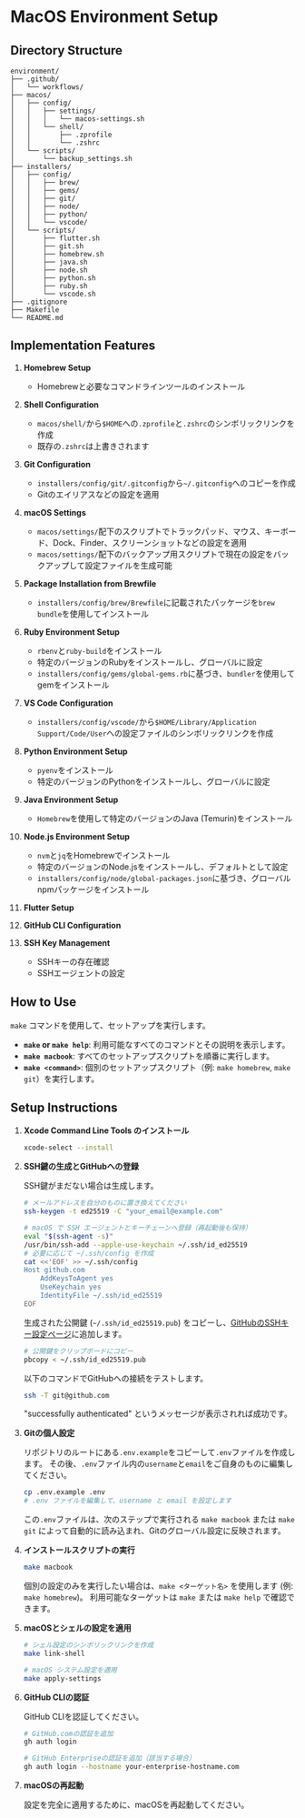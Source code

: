 # MacOS Environment Setup

## Directory Structure

```
environment/
├── .github/
│   └── workflows/
├── macos/
│   ├── config/
│   │   ├── settings/
│   │   │   └── macos-settings.sh
│   │   └── shell/
│   │       ├── .zprofile
│   │       └── .zshrc
│   └── scripts/
│       └── backup_settings.sh
├── installers/
│   ├── config/
│   │   ├── brew/
│   │   ├── gems/
│   │   ├── git/
│   │   ├── node/
│   │   ├── python/
│   │   └── vscode/
│   └── scripts/
│       ├── flutter.sh
│       ├── git.sh
│       ├── homebrew.sh
│       ├── java.sh
│       ├── node.sh
│       ├── python.sh
│       ├── ruby.sh
│       └── vscode.sh
├── .gitignore
├── Makefile
└── README.md
```

## Implementation Features

1.  **Homebrew Setup**
    -   Homebrewと必要なコマンドラインツールのインストール

2.  **Shell Configuration**
    -   `macos/shell/`から`$HOME`への`.zprofile`と`.zshrc`のシンボリックリンクを作成
    -   既存の`.zshrc`は上書きされます

3.  **Git Configuration**
    -   `installers/config/git/.gitconfig`から`~/.gitconfig`へのコピーを作成
    -   Gitのエイリアスなどの設定を適用

4.  **macOS Settings**
    -   `macos/settings/`配下のスクリプトでトラックパッド、マウス、キーボード、Dock、Finder、スクリーンショットなどの設定を適用
    -   `macos/settings/`配下のバックアップ用スクリプトで現在の設定をバックアップして設定ファイルを生成可能

5.  **Package Installation from Brewfile**
    -   `installers/config/brew/Brewfile`に記載されたパッケージを`brew bundle`を使用してインストール

6.  **Ruby Environment Setup**
    -   `rbenv`と`ruby-build`をインストール
    -   特定のバージョンのRubyをインストールし、グローバルに設定
    -   `installers/config/gems/global-gems.rb`に基づき、`bundler`を使用してgemをインストール

7.  **VS Code Configuration**
    -   `installers/config/vscode/`から`$HOME/Library/Application Support/Code/User`への設定ファイルのシンボリックリンクを作成

8.  **Python Environment Setup**
    -   `pyenv`をインストール
    -   特定のバージョンのPythonをインストールし、グローバルに設定

9. **Java Environment Setup**
    -   `Homebrew`を使用して特定のバージョンのJava (Temurin)をインストール

10. **Node.js Environment Setup**
    -   `nvm`と`jq`をHomebrewでインストール
    -   特定のバージョンのNode.jsをインストールし、デフォルトとして設定
    -   `installers/config/node/global-packages.json`に基づき、グローバルnpmパッケージをインストール

11. **Flutter Setup**

12. **GitHub CLI Configuration**

13. **SSH Key Management**
    -   SSHキーの存在確認
    -   SSHエージェントの設定

## How to Use

`make` コマンドを使用して、セットアップを実行します。

- **`make` or `make help`**: 利用可能なすべてのコマンドとその説明を表示します。
- **`make macbook`**: すべてのセットアップスクリプトを順番に実行します。
- **`make <command>`**: 個別のセットアップスクリプト（例: `make homebrew`, `make git`）を実行します。

## Setup Instructions

1.  **Xcode Command Line Tools のインストール**

    ```sh
    xcode-select --install
    ```

2.  **SSH鍵の生成とGitHubへの登録**

    SSH鍵がまだない場合は生成します。

    ```sh
    # メールアドレスを自分のものに置き換えてください
    ssh-keygen -t ed25519 -C "your_email@example.com"

    # macOS で SSH エージェントとキーチェーンへ登録（再起動後も保持）
    eval "$(ssh-agent -s)"
    /usr/bin/ssh-add --apple-use-keychain ~/.ssh/id_ed25519
    # 必要に応じて ~/.ssh/config を作成
    cat <<'EOF' >> ~/.ssh/config
    Host github.com
        AddKeysToAgent yes
        UseKeychain yes
        IdentityFile ~/.ssh/id_ed25519
    EOF
    ```

    生成された公開鍵 (`~/.ssh/id_ed25519.pub`) をコピーし、[GitHubのSSHキー設定ページ](https://github.com/settings/keys)に追加します。

    ```sh
    # 公開鍵をクリップボードにコピー
    pbcopy < ~/.ssh/id_ed25519.pub
    ```

    以下のコマンドでGitHubへの接続をテストします。

    ```sh
    ssh -T git@github.com
    ```

    "successfully authenticated" というメッセージが表示されれば成功です。

3.  **Gitの個人設定**

    リポジトリのルートにある`.env.example`をコピーして`.env`ファイルを作成します。
    その後、`.env`ファイル内の`username`と`email`をご自身のものに編集してください。

    ```sh
    cp .env.example .env
    # .env ファイルを編集して、username と email を設定します
    ```

    この`.env`ファイルは、次のステップで実行される `make macbook` または `make git` によって自動的に読み込まれ、Gitのグローバル設定に反映されます。

4.  **インストールスクリプトの実行**

    ```sh
    make macbook
    ```

    個別の設定のみを実行したい場合は、`make <ターゲット名>` を使用します (例: `make homebrew`)。
    利用可能なターゲットは `make` または `make help` で確認できます。

5.  **macOSとシェルの設定を適用**

    ```sh
    # シェル設定のシンボリックリンクを作成
    make link-shell

    # macOS システム設定を適用
    make apply-settings
    ```

6.  **GitHub CLIの認証**

    GitHub CLIを認証してください。

    ```sh
    # GitHub.comの認証を追加
    gh auth login

    # GitHub Enterpriseの認証を追加（該当する場合）
    gh auth login --hostname your-enterprise-hostname.com
    ```

7.  **macOSの再起動**

    設定を完全に適用するために、macOSを再起動してください。
